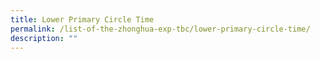 ```yaml
---
title: Lower Primary Circle Time
permalink: /list-of-the-zhonghua-exp-tbc/lower-primary-circle-time/
description: ""
---
```


